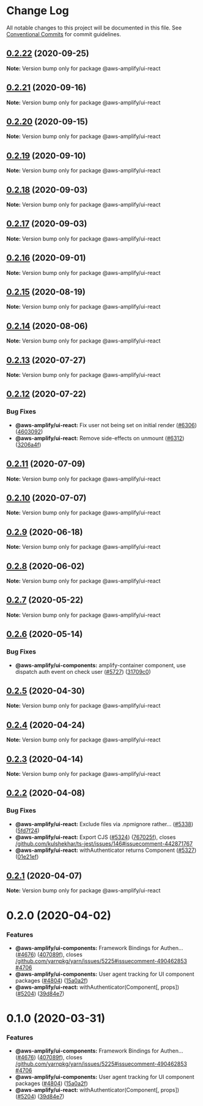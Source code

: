 # Change Log

All notable changes to this project will be documented in this file.
See [Conventional Commits](https://conventionalcommits.org) for commit guidelines.

## [0.2.22](https://github.com/aws-amplify/amplify-js/compare/@aws-amplify/ui-react@0.2.21...@aws-amplify/ui-react@0.2.22) (2020-09-25)

**Note:** Version bump only for package @aws-amplify/ui-react





## [0.2.21](https://github.com/aws-amplify/amplify-js/compare/@aws-amplify/ui-react@0.2.20...@aws-amplify/ui-react@0.2.21) (2020-09-16)

**Note:** Version bump only for package @aws-amplify/ui-react





## [0.2.20](https://github.com/aws-amplify/amplify-js/compare/@aws-amplify/ui-react@0.2.19...@aws-amplify/ui-react@0.2.20) (2020-09-15)

**Note:** Version bump only for package @aws-amplify/ui-react





## [0.2.19](https://github.com/aws-amplify/amplify-js/compare/@aws-amplify/ui-react@0.2.18...@aws-amplify/ui-react@0.2.19) (2020-09-10)

**Note:** Version bump only for package @aws-amplify/ui-react





## [0.2.18](https://github.com/aws-amplify/amplify-js/compare/@aws-amplify/ui-react@0.2.17...@aws-amplify/ui-react@0.2.18) (2020-09-03)

**Note:** Version bump only for package @aws-amplify/ui-react





## [0.2.17](https://github.com/aws-amplify/amplify-js/compare/@aws-amplify/ui-react@0.2.16...@aws-amplify/ui-react@0.2.17) (2020-09-03)

**Note:** Version bump only for package @aws-amplify/ui-react





## [0.2.16](https://github.com/aws-amplify/amplify-js/compare/@aws-amplify/ui-react@0.2.15...@aws-amplify/ui-react@0.2.16) (2020-09-01)

**Note:** Version bump only for package @aws-amplify/ui-react





## [0.2.15](https://github.com/aws-amplify/amplify-js/compare/@aws-amplify/ui-react@0.2.14...@aws-amplify/ui-react@0.2.15) (2020-08-19)

**Note:** Version bump only for package @aws-amplify/ui-react





## [0.2.14](https://github.com/aws-amplify/amplify-js/compare/@aws-amplify/ui-react@0.2.13...@aws-amplify/ui-react@0.2.14) (2020-08-06)

**Note:** Version bump only for package @aws-amplify/ui-react





## [0.2.13](https://github.com/aws-amplify/amplify-js/compare/@aws-amplify/ui-react@0.2.12...@aws-amplify/ui-react@0.2.13) (2020-07-27)

**Note:** Version bump only for package @aws-amplify/ui-react





## [0.2.12](https://github.com/aws-amplify/amplify-js/compare/@aws-amplify/ui-react@0.2.11...@aws-amplify/ui-react@0.2.12) (2020-07-22)


### Bug Fixes

* **@aws-amplify/ui-react:** Fix user not being set on initial render ([#6306](https://github.com/aws-amplify/amplify-js/issues/6306)) ([4603092](https://github.com/aws-amplify/amplify-js/commit/4603092749c058086f2a9a353df0b4d6f0a7071a))
* **@aws-amplify/ui-react:** Remove side-effects on unmount ([#6312](https://github.com/aws-amplify/amplify-js/issues/6312)) ([3206a4f](https://github.com/aws-amplify/amplify-js/commit/3206a4fa05588674261ba6ac415c0315560ae968))





## [0.2.11](https://github.com/aws-amplify/amplify-js/compare/@aws-amplify/ui-react@0.2.10...@aws-amplify/ui-react@0.2.11) (2020-07-09)

**Note:** Version bump only for package @aws-amplify/ui-react





## [0.2.10](https://github.com/aws-amplify/amplify-js/compare/@aws-amplify/ui-react@0.2.9...@aws-amplify/ui-react@0.2.10) (2020-07-07)

**Note:** Version bump only for package @aws-amplify/ui-react





## [0.2.9](https://github.com/aws-amplify/amplify-js/compare/@aws-amplify/ui-react@0.2.8...@aws-amplify/ui-react@0.2.9) (2020-06-18)

**Note:** Version bump only for package @aws-amplify/ui-react





## [0.2.8](https://github.com/aws-amplify/amplify-js/compare/@aws-amplify/ui-react@0.2.7...@aws-amplify/ui-react@0.2.8) (2020-06-02)

**Note:** Version bump only for package @aws-amplify/ui-react





## [0.2.7](https://github.com/aws-amplify/amplify-js/compare/@aws-amplify/ui-react@0.2.6...@aws-amplify/ui-react@0.2.7) (2020-05-22)

**Note:** Version bump only for package @aws-amplify/ui-react





## [0.2.6](https://github.com/aws-amplify/amplify-js/compare/@aws-amplify/ui-react@0.2.5...@aws-amplify/ui-react@0.2.6) (2020-05-14)


### Bug Fixes

* **@aws-amplify/ui-components:** amplify-container component, use dispatch auth event on check user ([#5727](https://github.com/aws-amplify/amplify-js/issues/5727)) ([31709c0](https://github.com/aws-amplify/amplify-js/commit/31709c0a75f11e085f7fd8729653451d9cc9d488))





## [0.2.5](https://github.com/aws-amplify/amplify-js/compare/@aws-amplify/ui-react@0.2.4...@aws-amplify/ui-react@0.2.5) (2020-04-30)

**Note:** Version bump only for package @aws-amplify/ui-react





## [0.2.4](https://github.com/aws-amplify/amplify-js/compare/@aws-amplify/ui-react@0.2.3...@aws-amplify/ui-react@0.2.4) (2020-04-24)

**Note:** Version bump only for package @aws-amplify/ui-react





## [0.2.3](https://github.com/aws-amplify/amplify-js/compare/@aws-amplify/ui-react@0.2.2...@aws-amplify/ui-react@0.2.3) (2020-04-14)

**Note:** Version bump only for package @aws-amplify/ui-react





## [0.2.2](https://github.com/aws-amplify/amplify-js/compare/@aws-amplify/ui-react@0.2.1...@aws-amplify/ui-react@0.2.2) (2020-04-08)


### Bug Fixes

* **@aws-amplify/ui-react:** Exclude files via .npmignore rather… ([#5338](https://github.com/aws-amplify/amplify-js/issues/5338)) ([5fd7f24](https://github.com/aws-amplify/amplify-js/commit/5fd7f24f70aa4e30c2fe91afeacedfd80eba0578))
* **@aws-amplify/ui-react:** Export CJS ([#5324](https://github.com/aws-amplify/amplify-js/issues/5324)) ([767025f](https://github.com/aws-amplify/amplify-js/commit/767025f82986f550866d06a5183497f82c0d31b9)), closes [/github.com/kulshekhar/ts-jest/issues/146#issuecomment-442871767](https://github.com//github.com/kulshekhar/ts-jest/issues/146/issues/issuecomment-442871767)
* **@aws-amplify/ui-react:** withAuthenticator returns Component ([#5327](https://github.com/aws-amplify/amplify-js/issues/5327)) ([01e21ef](https://github.com/aws-amplify/amplify-js/commit/01e21ef07ab5ba60f1f7a0bab73dbb83228b7987))





## [0.2.1](https://github.com/aws-amplify/amplify-js/compare/@aws-amplify/ui-react@0.2.0...@aws-amplify/ui-react@0.2.1) (2020-04-07)

**Note:** Version bump only for package @aws-amplify/ui-react





# 0.2.0 (2020-04-02)


### Features

* **@aws-amplify/ui-components:** Framework Bindings for Authen… ([#4676](https://github.com/aws-amplify/amplify-js/issues/4676)) ([407089f](https://github.com/aws-amplify/amplify-js/commit/407089fb4f93afc79ff77b4926e0285dff3ad335)), closes [/github.com/yarnpkg/yarn/issues/5225#issuecomment-490462853](https://github.com//github.com/yarnpkg/yarn/issues/5225/issues/issuecomment-490462853) [#4706](https://github.com/aws-amplify/amplify-js/issues/4706)
* **@aws-amplify/ui-components:** User agent tracking for UI component packages ([#4804](https://github.com/aws-amplify/amplify-js/issues/4804)) ([15a0a2f](https://github.com/aws-amplify/amplify-js/commit/15a0a2fadeb96543721a6733faeb509efc26e1e2))
* **@aws-amplify/ui-react:** withAuthenticator(Component[, props]) ([#5204](https://github.com/aws-amplify/amplify-js/issues/5204)) ([39d84e7](https://github.com/aws-amplify/amplify-js/commit/39d84e713dcbb1569877b299f251071fe1ceb3b1))





# 0.1.0 (2020-03-31)

### Features

- **@aws-amplify/ui-components:** Framework Bindings for Authen… ([#4676](https://github.com/aws-amplify/amplify-js/issues/4676)) ([407089f](https://github.com/aws-amplify/amplify-js/commit/407089fb4f93afc79ff77b4926e0285dff3ad335)), closes [/github.com/yarnpkg/yarn/issues/5225#issuecomment-490462853](https://github.com//github.com/yarnpkg/yarn/issues/5225/issues/issuecomment-490462853) [#4706](https://github.com/aws-amplify/amplify-js/issues/4706)
- **@aws-amplify/ui-components:** User agent tracking for UI component packages ([#4804](https://github.com/aws-amplify/amplify-js/issues/4804)) ([15a0a2f](https://github.com/aws-amplify/amplify-js/commit/15a0a2fadeb96543721a6733faeb509efc26e1e2))
- **@aws-amplify/ui-react:** withAuthenticator(Component[, props]) ([#5204](https://github.com/aws-amplify/amplify-js/issues/5204)) ([39d84e7](https://github.com/aws-amplify/amplify-js/commit/39d84e713dcbb1569877b299f251071fe1ceb3b1))

